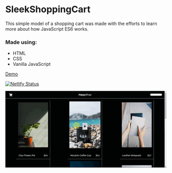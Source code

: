 # SleekShoppingCart
This simple model of a shopping cart was made with the efforts to learn more about how JavaScript ES6 works.

### Made using: 
* HTML
* CSS
* Vanilla JavaScript


[Demo](https://sleekshoppingcart.netlify.app)

[![Netlify Status](https://api.netlify.com/api/v1/badges/c457f1ca-64ac-481b-81f0-18b59cdaece9/deploy-status)](https://app.netlify.com/sites/sleekshoppingcart/deploys)

![](/images/cartgif.gif)